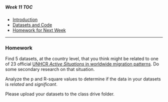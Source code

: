 ##### Week 11 TOC
- [Introduction](readme.md)
- [Datasets and Code](datasets.md)
- [Homework for Next Week](homework.md)

-----

### Homework

Find 5 datasets, at the country level, that you think might be related to one of 23 official [UNHCR *Active Situations* in worldwide migration patterns](https://data2.unhcr.org/en/situations). Do some secondary research on that situation.

Analyze the p and R-square values to determine if the data in your datasets is *related* and *significant*.

Please upload your datasets to the class drive folder.